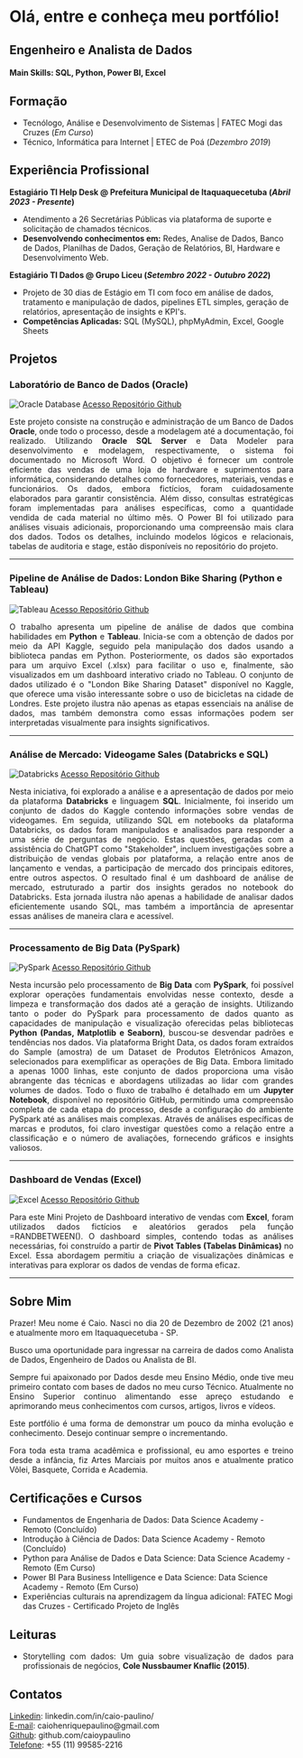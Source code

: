 # Olá, entre e conheça meu portfólio!

## Engenheiro e Analista de Dados

#### Main Skills: SQL, Python, Power BI, Excel

## Formação
- Tecnólogo, Análise e Desenvolvimento de Sistemas | FATEC Mogi das Cruzes (_Em Curso_)								       		
- Técnico, Informática para Internet	| ETEC de Poá (_Dezembro 2019_)	 			        		

## Experiência Profissional
**Estagiário TI Help Desk @ Prefeitura Municipal de Itaquaquecetuba (_Abril 2023 - Presente_)**
- Atendimento a 26 Secretárias Públicas via plataforma de suporte e solicitação de chamados técnicos.
- **Desenvolvendo conhecimentos em:** Redes, Analise de Dados, Banco
de Dados, Planilhas de Dados, Geração de Relatórios, BI, Hardware e
Desenvolvimento Web.

**Estagiário TI Dados @ Grupo Liceu (_Setembro 2022 - Outubro 2022_)**
- Projeto de 30 dias de Estágio em TI com foco em análise de dados,
tratamento e manipulação de dados, pipelines ETL simples, geração de
relatórios, apresentação de insights e KPI's.
- **Competências Aplicadas:** SQL (MySQL), phpMyAdmin, Excel, Google
Sheets

## Projetos
### Laboratório de Banco de Dados (Oracle)
![Oracle Database](/assets/img/Oracle.jpg) 
[Acesso Repositório Github](https://github.com/caioypaulino/Lab-Banco-de-Dados)

<p align="justify">Este projeto consiste na construção e administração de um Banco de Dados <b>Oracle</b>, onde todo o processo, desde a modelagem até a documentação, foi realizado. Utilizando <b>Oracle SQL Server</b> e Data Modeler para desenvolvimento e modelagem, respectivamente, o sistema foi documentado no Microsoft Word. O objetivo é fornecer um controle eficiente das vendas de uma loja de hardware e suprimentos para informática, considerando detalhes como fornecedores, materiais, vendas e funcionários. Os dados, embora fictícios, foram cuidadosamente elaborados para garantir consistência. Além disso, consultas estratégicas foram implementadas para análises específicas, como a quantidade vendida de cada material no último mês. O Power BI foi utilizado para análises visuais adicionais, proporcionando uma compreensão mais clara dos dados. Todos os detalhes, incluindo modelos lógicos e relacionais, tabelas de auditoria e stage, estão disponíveis no repositório do projeto.</p>

-----------------------

### Pipeline de Análise de Dados: London Bike Sharing (Python e Tableau)
![Tableau](/assets/img/Tableau.jpg)
[Acesso Repositório Github](https://github.com/caioypaulino/Projeto-Coletar_Visualizar_Dados)
 
<p align="justify">O trabalho apresenta um pipeline de análise de dados que combina habilidades em <b>Python</b> e <b>Tableau</b>. Inicia-se com a obtenção de dados por meio da API Kaggle, seguido pela manipulação dos dados usando a biblioteca pandas em Python. Posteriormente, os dados são exportados para um arquivo Excel (.xlsx) para facilitar o uso e, finalmente, são visualizados em um dashboard interativo criado no Tableau. O conjunto de dados utilizado é o "London Bike Sharing Dataset" disponível no Kaggle, que oferece uma visão interessante sobre o uso de bicicletas na cidade de Londres. Este projeto ilustra não apenas as etapas essenciais na análise de dados, mas também demonstra como essas informações podem ser interpretadas visualmente para insights significativos.</p>

-----------------------

### Análise de Mercado: Videogame Sales (Databricks e SQL)
![Databricks](/assets/img/Databricks.jpg)
[Acesso Repositório Github](https://github.com/caioypaulino/Projeto-Videogame_Sales_Databricks)

<p align="justify">Nesta iniciativa, foi explorado a análise e a apresentação de dados por meio da plataforma <b>Databricks</b> e linguagem <b>SQL</b>. Inicialmente, foi inserido um conjunto de dados do Kaggle contendo informações sobre vendas de videogames. Em seguida, utilizando SQL em notebooks da plataforma Databricks, os dados foram manipulados e analisados para responder a uma série de perguntas de negócio. Estas questões, geradas com a assistência do ChatGPT como "Stakeholder", incluem investigações sobre a distribuição de vendas globais por plataforma, a relação entre anos de lançamento e vendas, a participação de mercado dos principais editores, entre outros aspectos. O resultado final é um dashboard de análise de mercado, estruturado a partir dos insights gerados no notebook do Databricks. Esta jornada ilustra não apenas a habilidade de analisar dados eficientemente usando SQL, mas também a importância de apresentar essas análises de maneira clara e acessível.</p>

-----------------------

### Processamento de Big Data (PySpark)
![PySpark](/assets/img/PySpark.jpg)
[Acesso Repositório Github](https://github.com/caioypaulino/Projeto-BigData_Analytics_PySpark)

<p align="justify">Nesta incursão pelo processamento de <b>Big Data</b> com <b>PySpark</b>, foi possível explorar operações fundamentais envolvidas nesse contexto, desde a limpeza e transformação dos dados até a geração de insights. Utilizando tanto o poder do PySpark para processamento de dados quanto as capacidades de manipulação e visualização oferecidas pelas bibliotecas <b>Python (Pandas, Matplotlib e Seaborn)</b>, buscou-se desvendar padrões e tendências nos dados. Via plataforma Bright Data, os dados foram extraídos do Sample (amostra) de um Dataset de Produtos Eletrônicos Amazon, selecionados para exemplificar as operações de Big Data. Embora limitado a apenas 1000 linhas, este conjunto de dados proporciona uma visão abrangente das técnicas e abordagens utilizadas ao lidar com grandes volumes de dados. Todo o fluxo de trabalho é detalhado em um <b>Jupyter Notebook</b>, disponível no repositório GitHub, permitindo uma compreensão completa de cada etapa do processo, desde a configuração do ambiente PySpark até as análises mais complexas. Através de análises específicas de marcas e produtos, foi claro investigar questões como a relação entre a classificação e o número de avaliações, fornecendo gráficos e insights valiosos.</p>

-----------------------

### Dashboard de Vendas (Excel)
![Excel](/assets/img/Excel.jpg)
[Acesso Repositório Github](https://github.com/caioypaulino/Projeto-Excel_Dashboard)

<p align="justify">Para este Mini Projeto de Dashboard interativo de vendas com <b>Excel</b>, foram utilizados dados fictícios e aleatórios gerados pela função =RANDBETWEEN(). O dashboard simples, contendo todas as análises necessárias, foi construído a partir de <b>Pivot Tables (Tabelas Dinâmicas)</b> no Excel. Essa abordagem permitiu a criação de visualizações dinâmicas e interativas para explorar os dados de vendas de forma eficaz.</p>

-----------------------

## Sobre Mim
<p align="justify">Prazer! Meu nome é Caio. Nasci no dia 20 de Dezembro de 2002 (21 anos) e atualmente moro em Itaquaquecetuba - SP.</p>

<p align="justify">Busco uma oportunidade para ingressar na carreira de dados como Analista de Dados, Engenheiro de Dados ou Analista de BI.</p>

<p align="justify">Sempre fui apaixonado por Dados desde meu Ensino Médio, onde tive meu primeiro contato com bases de dados no meu curso Técnico. Atualmente no Ensino Superior continuo alimentando esse apreço estudando e aprimorando meus conhecimentos com cursos, artigos, livros e vídeos.</p>

<p align="justify">Este portfólio é uma forma de demonstrar um pouco da minha evolução e conhecimento. Desejo continuar sempre o incrementando.</p>

<p align="justify">Fora toda esta trama acadêmica e profissional, eu amo esportes e treino desde a infância, fiz Artes Marciais por muitos anos e atualmente pratico Vôlei, Basquete, Corrida e Academia.</p>

## Certificações e Cursos

- Fundamentos de Engenharia de Dados: Data Science Academy - Remoto (Concluído)
- Introdução à Ciência de Dados: Data Science Academy - Remoto (Concluído)
- Python para Análise de Dados e Data Science: Data Science Academy - Remoto (Em Curso)
- Power BI Para Business Intelligence e Data Science: Data Science Academy - Remoto (Em Curso)
- Experiências culturais na aprendizagem da língua adicional: FATEC Mogi das Cruzes - Certificado Projeto de Inglês

## Leituras
- <p align="justify"> Storytelling com dados: Um guia sobre visualização de dados para profissionais de negócios, <b>Cole Nussbaumer Knaflic (2015)</b>.</p>


## Contatos
[Linkedin](https://www.linkedin.com/in/caio-paulino/): linkedin.com/in/caio-paulino/<br>
[E-mail](mailto:caiohenriquepaulino@gmail.com): caiohenriquepaulino@<span>gmail.com<br>
[Github](https://github.com/caioypaulino): github.com/caioypaulino<br>
[Telefone](https://api.whatsapp.com/send?phone=5511995852216): +55 (11) 99585-2216<br>